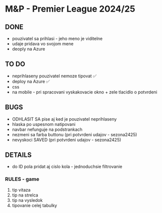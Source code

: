 # M&P - Premier League 2024/25


## DONE
- pouzivatel sa prihlasi - jeho meno je viditelne
- udaje pridava vo svojom mene
- deoply na Azure



## TO DO
- neprihlaseny pouzivatel nemoze tipovat ✅
- deploy na Azure ✅
- css
- na mobile - pri spracovani vyskakovacie okno + zele tlacidlo o potvrdeni



## BUGS
- ODHLASIT SA pise aj ked je pouzivatel neprihlaseny
- hlaska po uspesnom natipovani
- navbar nefunguje na podstrankach
- nezmeni sa farba buttonu (pri potvrdeni udajov - sezona2425)
- nevyskoci SAVED (pri potvrdeni udajov - sezona2425)

## DETAILS
- do ID pola pridat aj cislo kola - jednoduchsie filtrovanie


### RULES - game
1. tip vitaza
2. tip na strelca
3. tip na vysledok
4. tipovanie celej tabulky
